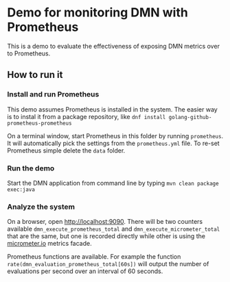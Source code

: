 # Demo for monitoring DMN with Prometheus

This is a demo to evaluate the effectiveness of exposing DMN metrics over to Prometheus. 

## How to run it

### Install and run Prometheus

This demo assumes Prometheus is installed in the system. The easier way is to instal it from a package repository, like `dnf install golang-github-prometheus-prometheus`

On a terminal window, start Prometheus in this folder by running `prometheus`. It will automatically pick the settings from the `prometheus.yml` file. To re-set Prometheus simple delete the `data` folder.

### Run the demo

Start the DMN application from command line by typing `mvn clean package exec:java` 

### Analyze the system

On a browser, open [http://localhost:9090](). There will be two counters available `dmn_execute_prometheus_total` and `dmn_execute_micrometer_total` that are the same, but one is recorded directly while other is using the [micrometer.io]() metrics facade.

Prometheus functions are available. For example the function `rate(dmn_evaluation_prometheus_total[60s])` will output the number of evaluations per second over an interval of 60 seconds.
